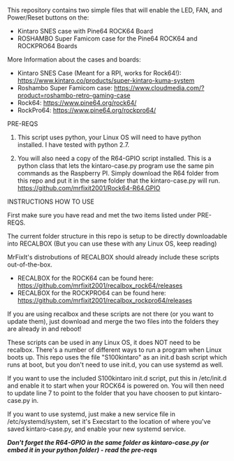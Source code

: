 This repository contains two simple files that will enable the LED, FAN, and Power/Reset buttons on the:
- Kintaro SNES case with Pine64 ROCK64 Board
- ROSHAMBO Super Famicom case for the Pine64 ROCK64 and ROCKPRO64 Boards

More Information about the cases and boards:
- Kintaro SNES Case (Meant for a RPI, works for Rock64!): https://www.kintaro.co/products/super-kintaro-kuma-system
- Roshambo Super Famicom case: https://www.cloudmedia.com/?product=roshambo-retro-gaming-case
- Rock64: https://www.pine64.org/rock64/
- RockPro64: https://www.pine64.org/rockpro64/

PRE-REQS

1) This script uses python, your Linux OS will need to have python installed. I have tested with python 2.7.

2) You will also need a copy of the R64-GPIO script installed. This is a python class that lets the kintaro-case.py program use the same pin commands as the Raspberry PI. Simply download the R64 folder from this repo and put it in the same folder that the kintaro-case.py will run. https://github.com/mrfixit2001/Rock64-R64.GPIO


INSTRUCTIONS HOW TO USE

First make sure you have read and met the two items listed under PRE-REQS.

The current folder structure in this repo is setup to be directly downloadable into RECALBOX (But you can use these with any Linux OS, keep reading)

MrFixIt's distrobutions of RECALBOX should already include these scripts out-of-the-box.
- RECALBOX for the ROCK64 can be found here: https://github.com/mrfixit2001/recalbox_rock64/releases
- RECALBOX for the ROCKPRO64 can be found here: https://github.com/mrfixit2001/recalbox_rockpro64/releases

If you are using recalbox and these scripts are not there (or you want to update them), just download and merge the two files into the folders they are already in and reboot!

These scripts can be used in any Linux OS, it does NOT need to be recalbox. There's a number of different ways to run a program when Linux boots up. This repo uses the file "S100kintaro" as an init.d bash script which runs at boot, but you don't need to use init.d, you can use systemd as well. 

If you want to use the included S100kintaro init.d script, put this in /etc/init.d and enable it to start when your ROCK64 is powered on. You will then need to update line 7 to point to the folder that you have choosen to put kintaro-case.py in. 

If you want to use systemd, just make a new service file in /etc/systemd/system, set it's Execstart to the location of where you've saved kintaro-case.py, and enable your new systemd service.

***Don't forget the R64-GPIO in the same folder as kintaro-case.py (or embed it in your python folder) - read the pre-reqs***
